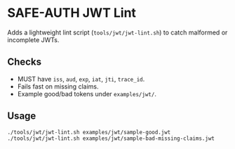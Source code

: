# SAFE-AUTH JWT Lint

Adds a lightweight lint script (`tools/jwt/jwt-lint.sh`) to catch malformed or incomplete JWTs.

## Checks
- MUST have `iss`, `aud`, `exp`, `iat`, `jti`, `trace_id`.
- Fails fast on missing claims.
- Example good/bad tokens under `examples/jwt/`.

## Usage
```bash
./tools/jwt/jwt-lint.sh examples/jwt/sample-good.jwt
./tools/jwt/jwt-lint.sh examples/jwt/sample-bad-missing-claims.jwt

